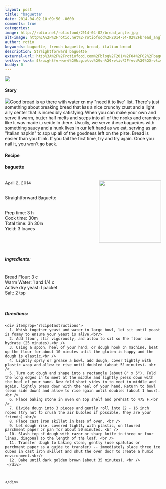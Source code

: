 ```yaml
---
layout: post
title: "baguette"
date: 2014-04-02 10:09:50 -0600
comments: true
categories: 
image: http://rotio.net/rotiofood/2014-04-02/bread_angle.jpg
alt-image: http%3A%2F%2Frotio.net%2Frotiofood%2F2014-04-02%2Fbread_angle.jpg
author: rotio
keywords: baguette, french baguette, bread, italian bread
description: Straightforward baguette
external-url: http%3A%2F%2Frotiofood.com%2Fblog%2F2014%2F04%2F02%2Fbaguette%2F
twitter-text: Straightforward%20baguette%20on%20rotio%2Ffood%20%23rotiofood
buddy: 0
---
```

<!-- more -->
<img src="http://rotio.net/rotiofood/2014-04-02/bread_angle.jpg" />
<a href="https://plus.google.com/107103100819027957630?rel=author" style="display:none">{{page.author }}</a>


<h4>Story</b> </h4>
  <div>
	<p>
	<img src="http://rotio.net/rotiofood/2014-04-02/bread_all.jpg" />Good bread is up there with water on my "need it to live" list. There's just something about breaking bread that has a nice crunchy crust and a light airy center that is incredibly satisfying. When you can make your own and serve it warm, butter half melts and seeps into all of the nooks and crannies like it was made to settle in there. Usually, we serve these baguettes with something saucy and a hunk lives in our left hand as we eat, serving as an "Italian napkin" to sop up all of the goodness left on the plate. Bread is easier than you think. If you fail the first time, try and try again. Once you nail it, you won't go back.</p>  
  </div>

<h4>Recipe</b> </h4> 
  <div itemscope itemtype="http://schema.org/Recipe" >
  <h4 itemprop="name">baguette</h4>
  
  <br />
    April 2, 2014</time>
  <img itemprop="image" width="200px" align="right" src="http://rotio.net/rotiofood/2014-04-02/bread_close.jpg" />
  
  <br /><span itemprop="description">Straightforward Baguette</span><br />

  <br />Prep time: <time datetime="PT3H" itemprop="prepTime">3 h</time> 
  <br />Cook time: <time datetime="PT0H30M" itemprop="cookTime">30m</time>
  <br />Total time: <time datetime="PT3H30M" itemprop="totalTime">3h 30m</time>
  <br />Yield: <span itemprop="recipeYield">3 loaves</span>
  
  <br />
  

  <br /><h5>Ingredients:</h5>
  <br /> 
    <span itemprop="ingredients" itemscope itemtype="http://schema.org/RecipeIngredient">
      <span itemprop="name">Bread Flour</span>: 
      <span itemprop="amount">3 c</span> 
    </span><br />
    <span itemprop="ingredients" itemscope itemtype="http://schema.org/RecipeIngredient">
      <span itemprop="name">Warm Water</span>:
      <span itemprop="amount">1 and 1/4 c</span>
    </span><br />
	<span itemprop="ingredients" itemscope itemtype="http://schema.org/RecipeIngredient">
      <span itemprop="name">Active dry yeast</span>:
      <span itemprop="amount">1 packet</span>
    </span><br />
	<span itemprop="ingredients" itemscope itemtype="http://schema.org/RecipeIngredient">
      <span itemprop="name">Salt</span>:
      <span itemprop="amount">2 tsp</span>
    </span><br />

	

	
  <br /><h5>Directions:</h5>
	
    <div itemprop="recipeInstructions">
	  1. Whisk together yeast and water in large bowl, let sit until yeast is foamy to ensure your yeast is alive.<br/>
      2. Add flour, stir vigorously, and allow to sit so the flour can hydrate (25 minutes).<br />
	  3. Using a spoon, heel of your hand, or dough hook on machine, beat up the flour for about 10 minutes until the gluten is happy and the dough is elastic.<br />
	  4. Lightly spray or grease a bowl, add dough, cover tightly with plastic wrap and allow to rise until doubled (about 50 minutes). <br />
      5. Turn out dough and shape into a rectangle (about 8" x 5"). Fold the long edges in to meet at the middle and lightly press down with the heel of your hand. Now fold short sides in to meet in middle and again, lightly press down with the heel of your hand. Return to bowl (seam side down) and allow to rise again until doubled (about 1 hour).<br />
	  6. Place baking stone in oven on top shelf and preheat to 475 F.<br />
	  7. Divide dough into 3 pieces and gently roll into 12 - 16 inch ropes (try not to crush the air bubbles if possible, they are your friends).<br/>
	  8. Place cast iron skillet in base of oven. <br />
	  9. Let dough rise, covered tightly with plastic, on floured parchment paper or pan for about 50 minutes. <br />
	  10. Slash top of dough with razor or sharp knife in three or four lines, diagonal to the length of the loaf. <br />
	  11. Transfer dough to baking stone, gently (use spatulas or parchment paper as a guide to transfer) -- immediately place three ice cubes in cast iron skillet and shut the oven door to create a humid environment.<br/>
	  12. Bake until dark golden brown (about 35 minutes). <br />
	 </div>

	

	</div>

</div>


